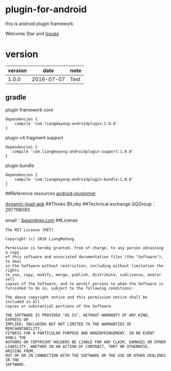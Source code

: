 # plugin-for-android
this is android plugin framework 

Welcome Star and [Issues](https://github.com/LiangMaYong/plugin-for-android/issues)

# version
| version |date| note |
|---|---|---|
| 1.0.0|2016-07-07| Test |

## gradle
plugin framework core
```
dependencies {
    compile 'com.liangmayong:androidplugin:1.0.0'
}
```
plugin v4 fragment support
```
dependencies {
   compile 'com.liangmayong:androidplugin-support:1.0.0'
}
```
plugin bundle
```
dependencies {
    compile 'com.liangmayong:androidplugin-bundle:1.0.0'
}
```
##Reference resources
[android-pluginmgr](https://github.com/houkx/android-pluginmgr)

[dynamic-load-apk](https://github.com/singwhatiwanna/dynamic-load-apk)
##Thinks
@Loby
##Technical exchange
QQGroup：297798093

email：ibeam@qq.com
##License
```
The MIT License (MIT)

Copyright (c) 2016 LiangMaYong

Permission is hereby granted, free of charge, to any person obtaining a copy
of this software and associated documentation files (the "Software"), to deal
in the Software without restriction, including without limitation the rights
to use, copy, modify, merge, publish, distribute, sublicense, and/or sell
copies of the Software, and to permit persons to whom the Software is
furnished to do so, subject to the following conditions:

The above copyright notice and this permission notice shall be included in all
copies or substantial portions of the Software.

THE SOFTWARE IS PROVIDED "AS IS", WITHOUT WARRANTY OF ANY KIND, EXPRESS OR
IMPLIED, INCLUDING BUT NOT LIMITED TO THE WARRANTIES OF MERCHANTABILITY,
FITNESS FOR A PARTICULAR PURPOSE AND NONINFRINGEMENT. IN NO EVENT SHALL THE
AUTHORS OR COPYRIGHT HOLDERS BE LIABLE FOR ANY CLAIM, DAMAGES OR OTHER
LIABILITY, WHETHER IN AN ACTION OF CONTRACT, TORT OR OTHERWISE, ARISING FROM,
OUT OF OR IN CONNECTION WITH THE SOFTWARE OR THE USE OR OTHER DEALINGS IN THE
SOFTWARE.
```
